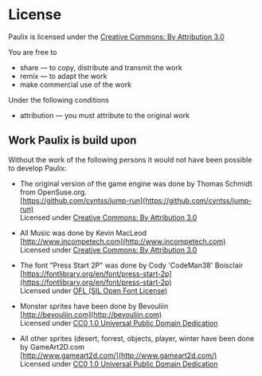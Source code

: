 ﻿# License

Paulix is licensed under the [Creative Commons: By Attribution 3.0](http://creativecommons.org/licenses/by/3.0/)

You are free to

*   share — to copy, distribute and transmit the work
*   remix — to adapt the work
*   make commercial use of the work

Under the following conditions

*   attribution — you must attribute to the original work

## Work Paulix is build upon

Without the work of the following persons it would not have been possible to develop Paulix:

*   The original version of the game engine was done by Thomas Schmidt from OpenSuse.org.  
    [https://github.com/cyntss/jump-run](https://github.com/cyntss/jump-run)  
    Licensed under [Creative Commons: By Attribution 3.0](http://creativecommons.org/licenses/by/3.0/)

*   All Music was done by Kevin MacLeod  
    [http://www.incompetech.com](http://www.incompetech.com)  
    Licensed under [Creative Commons: By Attribution 3.0](http://creativecommons.org/licenses/by/3.0/)

*   The font "Press Start 2P" was done by Cody 'CodeMan38' Boisclair  
    [https://fontlibrary.org/en/font/press-start-2p](https://fontlibrary.org/en/font/press-start-2p)  
    Licensed under [OFL (SIL Open Font License)](http://scripts.sil.org/OFL)

*   Monster sprites have been done by Bevouliin  
    [http://bevouliin.com](http://bevouliin.com)  
    Licensed under [CC0 1.0 Universal Public Domain Dedication](http://creativecommons.org/publicdomain/zero/1.0/)

*   All other sprites (desert, forrest, objects, player, winter have been done by GameArt2D.com  
    [http://www.gameart2d.com/](http://www.gameart2d.com/)  
    Licensed under [CC0 1.0 Universal Public Domain Dedication](http://creativecommons.org/publicdomain/zero/1.0/)